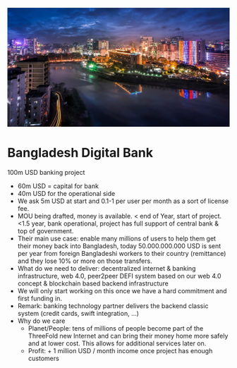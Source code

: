 ![alt_text](img/bangladesh.png "image_tooltip")



# Bangladesh Digital Bank

100m USD banking project 



* 60m USD = capital for bank
* 40m USD for the operational side
* We ask 5m USD at start and 0.1-1 per user per month as a sort of license fee.
* MOU being drafted, money is available. &lt; end of Year, start of project. \
&lt;1.5 year, bank operational, project has full support of central bank & top of government.
* Their main use case: enable many millions of users to help them get their money back into Bangladesh, today 50.000.000.000 USD is sent per year from foreign Bangladeshi workers to their country (remittance) and they lose 10% or more on those transfers.
* What do we need to deliver: decentralized internet & banking infrastructure, web 4.0, peer2peer DEFI system based on our web 4.0 concept & blockchain based backend infrastructure
* We will only start working on this once we have a hard commitment and first funding in.
* Remark: banking technology partner delivers the backend classic system (credit cards, swift integration, …)
* Why do we care
    * Planet/People: tens of millions of people become part of the ThreeFold new Internet and can bring their money home more safely and at lower cost. This allows for additional services later on.
    * Profit: + 1 million USD / month income once project has enough customers
